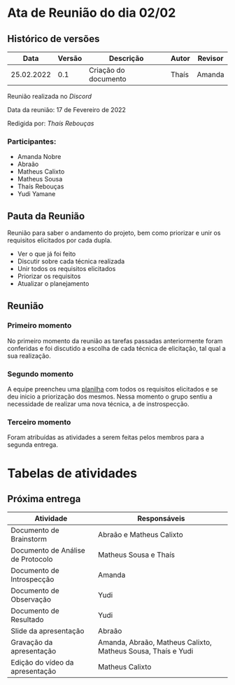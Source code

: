 # Ata de Reunião do dia 02/02

## Histórico de versões
| Data       | Versão | Descrição            | Autor | Revisor |
| ---------- | ------ | -------------------- | ----- | ------- |
| 25.02.2022 | 0.1    | Criação do documento | Thaís | Amanda  |

Reunião realizada no _Discord_

Data da reunião: 17 de Fevereiro de 2022

Redigida por: _Thaís Rebouças_

### Participantes:

- Amanda Nobre
- Abraão
- Matheus Calixto
- Matheus Sousa
- Thaís Rebouças
- Yudi Yamane

## Pauta da Reunião

Reunião para saber o andamento do projeto, bem como priorizar e unir os requisitos elicitados por cada dupla.

- Ver o que já foi feito
- Discutir sobre cada técnica realizada
- Unir todos os requisitos elicitados
- Priorizar os requisitos
- Atualizar o planejamento

## Reunião
### Primeiro momento

No primeiro momento da reunião as tarefas passadas anteriormente foram conferidas e foi discutido a escolha de cada técnica de elicitação, tal qual a sua realização.

### Segundo momento

A equipe preencheu uma [planilha](https://docs.google.com/spreadsheets/d/1A9S7m5qZyEicxEGya0-_TwxxCdiWlWU5_3WwHXQd4a0/edit#gid=0) com todos os requisitos elicitados e se deu inicio a priorização dos mesmos.
Nessa momento o grupo sentiu a necessidade de realizar uma nova técnica, a de instrospecção.

### Terceiro momento

Foram atribuídas as atividades a serem feitas pelos membros para a segunda entrega.

# Tabelas de atividades

## Próxima entrega

| Atividade                         | Responsáveis                                                 |
| --------------------------------- | ------------------------------------------------------------ |
| Documento de Brainstorm           | Abraão e Matheus Calixto                                     |
| Documento de Análise de Protocolo | Matheus Sousa e Thaís                                        |
| Documento de Introspecção         | Amanda                                                       |
| Documento de Observação           | Yudi                                                         |
| Documento de Resultado            | Yudi                                                         |
| Slide da apresentação             | Abraão                                                       |
| Gravação da apresentação          | Amanda, Abraão, Matheus Calixto, Matheus Sousa, Thaís e Yudi |
| Edição do vídeo da apresentação   | Matheus Calixto                                              |
